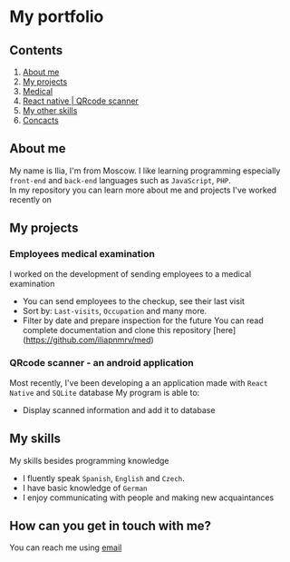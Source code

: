 # My portfolio
## Contents
1. [About me](#about-me)
2. [My projects](#my-projects)
  1. [Medical](https://github.com/iliapnmrv/med)
  2. [React native | QRcode scanner](https://github.com/iliapnmrv/QR_expo)
3. [My other skills](#my-skills)
4. [Concacts](#how-can-you-get-in-touch-with-me?)
<a href="about-me"></a>
## About me
My name is Ilia, I'm from Moscow. I like learning programming especially `front-end` and `back-end` languages such as `JavaScript`, `PHP`. 
<br> In my repository you can learn more about me and projects I've worked recently on
<a href="my-projects"></a>
## My projects
### Employees medical examination
I worked on the development of sending employees to a medical examination
- You can send employees to the checkup, see their last visit
- Sort by: `Last-visits`, `Occupation` and many more.
- Filter by date and prepare inspection for the future
You can read complete documentation and clone this repository [here] (https://github.com/iliapnmrv/med)
### QRcode scanner - an android application
Most recently, I've been developing a an application made with `React Native` and `SQLite` database
My program is able to:
- Display scanned information and add it to database
## My skills
 My skills besides programming knowledge
- I fluently speak `Spanish`, `English` and `Czech`. 
- I have basic knowledge of `German`
- I enjoy communicating with people and making new acquaintances
## How can you get in touch with me?
You can reach me using [email](mailto:iliapnmrvv@gmail.com)
